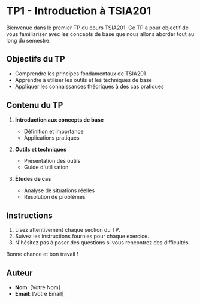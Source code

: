 # TP1 - Introduction à TSIA201

Bienvenue dans le premier TP du cours TSIA201. Ce TP a pour objectif de vous familiariser avec les concepts de base que nous allons aborder tout au long du semestre.

## Objectifs du TP

- Comprendre les principes fondamentaux de TSIA201
- Apprendre à utiliser les outils et les techniques de base
- Appliquer les connaissances théoriques à des cas pratiques

## Contenu du TP

1. **Introduction aux concepts de base**
    - Définition et importance
    - Applications pratiques

2. **Outils et techniques**
    - Présentation des outils
    - Guide d'utilisation

3. **Études de cas**
    - Analyse de situations réelles
    - Résolution de problèmes

## Instructions

1. Lisez attentivement chaque section du TP.
2. Suivez les instructions fournies pour chaque exercice.
3. N'hésitez pas à poser des questions si vous rencontrez des difficultés.

Bonne chance et bon travail !

## Auteur

- **Nom**: [Votre Nom]
- **Email**: [Votre Email]
